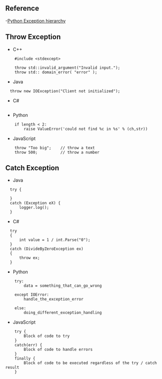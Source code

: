 
## Reference
-[Python Exception hierarchy](https://docs.python.org/2/library/exceptions.html)

## Throw Exception
- C++
```
    #include <stdexcept>

    throw std::invalid_argument("Invalid input.");
    throw std:: domain_error( "error" );
```
- Java
```
  throw new IOException("Client not initialized");
```
- C#
```  

```
- Python
```
    if length < 2:
        raise ValueError('could not find %c in %s' % (ch,str))
```
- JavaScript
```
    throw "Too big";    // throw a text
    throw 500;          // throw a number
```

## Catch Exception
- Java
```
  try {
      
  }
  catch (Exception eX) {
      logger.log();
  }
```
- C#
```  
  try
  {
      int value = 1 / int.Parse("0");
  }
  catch (DivideByZeroException ex)
  {
      throw ex;
  }
```
- Python
```
    try:
        data = something_that_can_go_wrong

    except IOError:
        handle_the_exception_error

    else:
        doing_different_exception_handling

```
- JavaScript
```
    try {
        Block of code to try
    }
    catch(err) {
        Block of code to handle errors
    } 
    finally {
        Block of code to be executed regardless of the try / catch result
    }
```